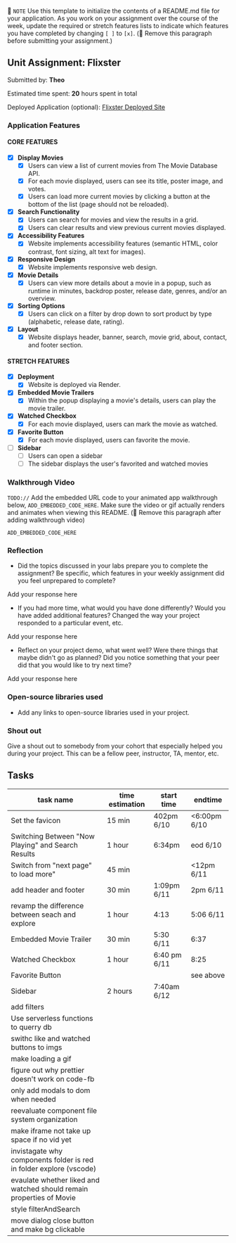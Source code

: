 📝 `NOTE` Use this template to initialize the contents of a README.md file for your application. As you work on your assignment over the course of the week, update the required or stretch features lists to indicate which features you have completed by changing `[ ]` to `[x]`. (🚫 Remove this paragraph before submitting your assignment.)

## Unit Assignment: Flixster

Submitted by: **Theo**

Estimated time spent: **20** hours spent in total

Deployed Application (optional): [Flixster Deployed Site](https://flixster-ctfr.onrender.com/)

### Application Features

#### CORE FEATURES


- [x] **Display Movies**
  - [x] Users can view a list of current movies from The Movie Database API.
  - [x] For each movie displayed, users can see its title, poster image, and votes.
  - [x] Users can load more current movies by clicking a button at the bottom of the list (page should not be reloaded).
- [x] **Search Functionality**
  - [x] Users can search for movies and view the results in a grid.
  - [x] Users can clear results and view previous current movies displayed.
- [x] **Accessibility Features**
  - [x] Website implements accessibility features (semantic HTML, color contrast, font sizing, alt text for images).
- [x] **Responsive Design**
  - [x] Website implements responsive web design.
- [x] **Movie Details**
  - [x] Users can view more details about a movie in a popup, such as runtime in minutes, backdrop poster, release date, genres, and/or an overview.
- [x] **Sorting Options**
  - [x] Users can click on a filter by drop down to sort product by type (alphabetic, release date, rating).
- [x] **Layout**
  - [x] Website displays header, banner, search, movie grid, about, contact, and footer section.

#### STRETCH FEATURES

- [x] **Deployment**
  - [x] Website is deployed via Render.
- [x] **Embedded Movie Trailers**
  - [x] Within the popup displaying a movie's details, users can play the movie trailer.
- [x] **Watched Checkbox**
  - [x] For each movie displayed, users can mark the movie as watched.
- [x] **Favorite Button**
  - [x] For each movie displayed, users can favorite the movie.
- [ ] **Sidebar**
  - [ ] Users can open a sidebar
  - [ ] The sidebar displays the user's favorited and watched movies

### Walkthrough Video

`TODO://` Add the embedded URL code to your animated app walkthrough below, `ADD_EMBEDDED_CODE_HERE`. Make sure the video or gif actually renders and animates when viewing this README. (🚫 Remove this paragraph after adding walkthrough video)

`ADD_EMBEDDED_CODE_HERE`

### Reflection

* Did the topics discussed in your labs prepare you to complete the assignment? Be specific, which features in your weekly assignment did you feel unprepared to complete?

Add your response here

* If you had more time, what would you have done differently? Would you have added additional features? Changed the way your project responded to a particular event, etc.

Add your response here

* Reflect on your project demo, what went well? Were there things that maybe didn't go as planned? Did you notice something that your peer did that you would like to try next time?

Add your response here

### Open-source libraries used

- Add any links to open-source libraries used in your project.

### Shout out

Give a shout out to somebody from your cohort that especially helped you during your project. This can be a fellow peer, instructor, TA, mentor, etc.


## Tasks
| task name| time estimation | start time| endtime|
|------|------|------|------|
|Set the favicon|15 min| 402pm 6/10|<6:00pm 6/10||
|Switching Between "Now Playing" and Search Results|1 hour| 6:34pm |eod 6/10|
|Switch from "next page" to load more" | 45 min | | <12pm 6/11|
|add header and footer| 30 min| 1:09pm 6/11| 2pm 6/11|
|revamp the difference between seach and explore|1 hour|4:13|5:06 6/11|
|Embedded Movie Trailer|30 min |5:30 6/11|6:37 |
|Watched Checkbox|1 hour|6:40 pm 6/11|8:25||
|Favorite Button|||see above|
|Sidebar|2 hours| 7:40am 6/12||
|add filters||||
|Use serverless functions to querry db||||
|swithc like and watched buttons to imgs||||
|make loading a gif||||
|figure out why prettier doesn't work on code-fb||||
|only add modals to dom when needed||||
|reevaluate component file system organization||||
|make iframe not take up space if no vid yet||||
|invistagate why components folder is red in folder explore (vscode)||||
| evaulate whether liked and watched should remain properties of Movie||||
|style filterAndSearch||||
|move dialog close button and make bg clickable||||
